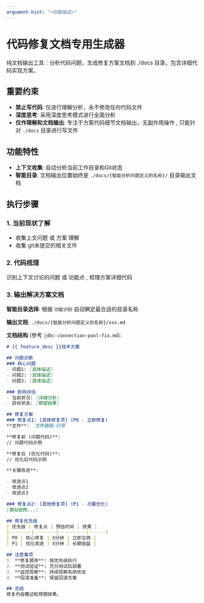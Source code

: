 ```yaml
---
argument-hint: "<功能描述>"
---
```


# 代码修复文档专用生成器

纯文档输出工具：分析代码问题，生成修复方案文档到 ./docs 目录，包含详细代码实现方案。

## 重要约束
- **禁止写代码**: 仅进行理解分析，永不修改任何代码文件
- **深度思考**: 采用深度思考模式进行全面分析
- **仅作理解和文档输出**: 专注于方案代码细节文档输出，无副作用操作 , 只能针对 `./docs` 目录进行写文件

## 功能特性
- **上下文收集**: 自动分析当前工作目录和Git状态
- **智能目录**: 文档输出位置始终是 `./docs/{智能分析问题定义的名称}/` 目录输出文档

## 执行步骤

### 1. 当前现状了解
- 收集上文问题 或 方案 理解
- 收集 git未提交的相关文件

### 2. 代码梳理
识别上下文讨论的问题 或 功能点  , 梳理方案详细代码

### 3. 输出解决方案文档

**智能目录选择**: 根据 `功能识别` 自动确定最合适的目录名称

**输出文档**: `./docs/{智能分析问题定义的名称}/xxx.md`

**文档结构** (参考 `jdbc-connection-pool-fix.md`):

```markdown
# {{ feature_desc }}技术方案

## 问题诊断
### 核心问题
- 问题1: [具体描述]
- 问题2: [具体描述]
- 问题3: [具体描述]

### 影响评估
- 当前状况: [详细分析]
- 目标状态: [期望结果]

## 修复方案
### 修复点1: [具体修复项] (P0 - 立即修复)
**文件**: `文件路径:行号`

**修复前 (问题代码)**:
// 问题代码示例

**修复后 (优化代码)**:
// 优化后代码示例  

**关键改进**:

- 改进点1
- 改进点2
- 改进点3

### 修复点2: [其他修复项] (P1 - 次要优化)
[类似结构...]

## 修复优先级
| 优先级 | 修复点 | 预估时间 | 效果 |
|--------|--------|----------|------|
| P0 | 核心修复 | X分钟 | 立即见效 |
| P1 | 优化改进 | X分钟 | 长期收益 |

## 注意事项
1. **修复顺序**: 按优先级执行
2. **测试验证**: 充分测试后部署
3. **监控观察**: 持续观察系统状态
4. **回滚准备**: 保留回滚方案

## 总结
修复内容概述和预期效果。
```
